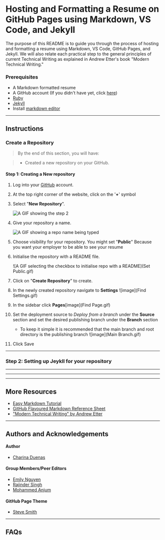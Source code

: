 # Hosting and Formatting a Resume on GitHub Pages using Markdown, VS Code, and Jekyll

The purpose of this README is to guide you through the process of hosting and formatting a resume using Markdown, VS Code, GitHub Pages, and Jekyll. We will also relate each practical step to the general principles of current Technical Writing as explained in Andrew Etter's book "Modern Technical Writing."

### Prerequisites
* A Markdown formatted resume
* A GitHub account (If you didn't have yet, click [here](https://github.com/join))
* [Ruby](https://www.ruby-lang.org/en/downloads/)
* [Jekyll](https://jekyllrb.com/docs/installation/)
* Install [markdown editor](https://www.shopify.com/partners/blog/10-of-the-best-markdown-editors)



---
## Instructions


### Create a Repository 
>By the end of this section, you will have:

> * Created a new repository on your GitHub.

#### Step 1: Creating a New repository

1. Log into your [GitHub](https://GitHub.com) account.

2. At the top right corner of the website, click on the '**+**' symbol
3. Select "**New Repository**".

    ![A GIF showing the step 2](create.gif)

3. Give your repository a name. 

    ![A GIF showing a repo name being typed](Name.gif)

4. Choose visibility for your repository. You might set "**Public**" Because you want your employer to be able to see your resume
5. Initialise the repository with a README file.

    ![A GIF selecting the checkbox to initialise repo with a README](Set Public.gif)

6. Click on "**Create Repository**" to create.

7. In the newly created repository navigate to **Settings**
![image](Find Settings.gif)
8. In the sidebar click **Pages**[image](Find Page.gif)
9. Set the deployment source to *Deploy from a branch* under the **Source** section and set the desired publishing branch under the **Branch** section
    - To keep it simple it is recommended that the main branch and root directory is the publishing branch
![image](Main Branch.gif)
10. Click Save
---

### Step 2: Setting up Jeykll for your repository
---


---


---
## More Resources
* [Easy Markdown Tutorial](https://www.markdowntutorial.com)
* [GitHub Flavoured Markdown Reference Sheet](https://guides.github.com/pdfs/markdown-cheatsheet-online.pdf)
* ["Modern Technical Writing" by Andrew Etter](https://www.amazon.com/Modern-Technical-Writing-Introduction-Documentation-ebook/dp/B01A2QL9SS)

---
## Authors and Acknowledgements 
#### **Author**
* [Charina Duenas](https://github.com/pandorasjuicebox)  
#### **Group Members/Peer Editors**
* [Emily Nguyen](https://github.com/emily0906) 
* [Rajinder Singh](https://github.com/rajindersingh751) 
* [Mohammed Anjum](https://github.com/vijdan-anjum)
#### **GitHub Page Theme**
* [Steve Smith](https://github.com/orderedlist) 
---
## FAQs

